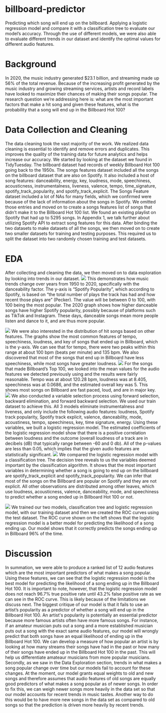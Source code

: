 # billboard-predictor
Predicting which song will end up on the billboard. Applying a logistic regression model and compare it with a classification tree to evaluate our model’s accuracy. Through the use of different models, we were also able to evaluate different trends in our dataset and identify the optimal values for  different audio features.


# Background

In 2020, the music industry generated $23.1 billion, and streaming made up 56% of the total revenue. Because of the increasing profit generated by the music industry and growing streaming services, artists and record labels have looked to maximize their chances of making their songs popular. The research question we’re addressing here is: what are the most important factors that make a hit song and given these features, what is the probability that a song will end up in the Billboard Hot 100?

# Data Collection and Cleaning
The data cleaning took the vast majority of the work. We realized data cleaning is essential to identify and remove errors and duplicates. This improves the quality of the training data for future analytics and helps increase our accuracy. We started by looking at the dataset we found in TidyTuesday. The billboard dataset had records of weekly Billboard Hot 100 going back to the 1950s. The songs features dataset included all the songs on the billboard dataset that are also on Spotify. It also included a host of song features: danceability, energy, key, loudness, mode, speechiness, acousticness, instrumentalness, liveness, valence, tempo, time_signature, spotify_track_popularity, and spotify_track_explicit. The Songs Feature dataset included a lot of NAs for many fields, which we confirmed were because of the lack of information about the songs in Spotify. We omitted those entries and moved on to create a songs features list of songs that didn’t make it to the Billboard Hot 100 list. We found an existing playlist on Spotify that had up to 5295 songs. In Appendix 1, we talk further about utilizing Spotify API to extract song features for this data. After binding the two datasets to make datasets of all the songs, we then moved on to create two smaller datasets for training and testing purposes. This required us to split the dataset into two randomly chosen training and test datasets.

# EDA
After collecting and cleaning the data, we then moved on to data exploration by looking into trends in our dataset.
![](https://i.imgur.com/5cUVzee.png)
This demonstrates how music trends change over years from 1950 to 2020, specifically with the danceability factor. The y-axis is “Spotify Popularity”, which according to Spotify, is based on “the total number of plays the track has had and how recent those plays are” (Pecker). The value will be between 0 to 100, with 100 being the most popular. The 2020 graph shows how higher danceable songs have higher Spotify popularity, possibly because of platforms such as TikTok and Instagram. These days, danceable songs mean more people listen and dance to it, and are thus more popular.

![](https://i.imgur.com/GLDRK5U.png)
We were also interested in the distribution of hit songs based on other features. The graphs show the most common features of tempo, speechiness, loudness, and key of songs that ended up in Billboard, which is the y-axis. We can see that for tempo, there were two peaks within this range at about 100 bpm (beats per minute) and 135 bpm. We also discovered that most of the songs that end up in Billboard have less speechiness, while most songs have greater loudness.
![](https://i.imgur.com/i9TygV6.png)
For the songs that made Billboard’s Top 100, we looked into the mean values for the audio features we detected previously using and the results were fairly reasonable. Tempo was at about 120.28 bpm, loudness was at 8.405, speechiness was at 0.0686, and the estimated overall key was 5. This shows most songs on Billboard are fast paced, loud, and are in major key.
![](https://i.imgur.com/BbduTc2.png)
We also conducted a variable selection process using forward selection, backward elimination, and forward backward selection. We used our train dataset to achieve this. All 3 models eliminate instrumentalness and liveness, and only include the following audio features: loudness, Spotify track popularity, Spotify track explicit, valence, danceability, mode, acoustiness, tempo, speechiness, key, time signature, energy. Using these variables, we built a logistic regression model. The estimated coefficients of the logistic regression model show that there is a positive correlation between loudness and the outcome (overall loudness of a track are in decibels (dB) that typically range between -60 and 0
db). All of the p-values are less than 0.05, which implies that the given audio features are statistically significant.
![](https://i.imgur.com/5qS7Sz9.png)
We compared the logistic regression model with a classification tree. The decision tree reveals to us the variables deemed important by the classification algorithm. It shows that the most important variables in determining whether a song is going to end up on the billboard are spotify_track_explicit and spotify_track_popularity. We can infer that most of the songs on the Billboard are popular on Spotify and they are not explicit. All other observations are distributed among other leaves, which use loudness, acousticness, valence, danceability, mode, and speechiness to predict whether a song ended up in Billboard Hot 100 or not.

![](https://i.imgur.com/cSAQjjw.png)
We trained our two models, classification tree and logistic regression model, with our training dataset and then we created the ROC curves using the test dataset. The ROC curve shown on the left shows that the logistic regression model is a better model for predicting the likelihood of a song ending up. Our model shows that it correctly predicts the songs ending up in Billboard 96% of the time.

# Discussion
In summation, we were able to produce a ranked list of 12 audio features which are the most important predictors of what makes a song popular. Using these features, we can see that the logistic regression model is the best model for predicting the likelihood of a song ending up in the Billboard Hot 100. It is important to note, however, that the logistic regression model does not reach 96.7% true positive rate until 43.2% false positive rate as we can see in the ROC curve. This is likely because of the limitations we discuss next. 
The biggest critique of our model is that it fails to use an artist’s popularity as a predictor of whether a song will end up in the Billboard Hot 100. An artist's popularity is potentially an essential predictor because more famous artists often have more famous songs. For instance, if an amateur musician puts out a song and a more established musician puts out a song with the exact same audio features, our model will wrongly predict that both songs have an equal likelihood of ending up in the Billboard Hot 100. We can develop a measure of how popular an artist is by looking at how many streams their songs have had in the past or how many of their songs have ended up in the Billboard Hot 100 in the past. This will help us differentiate amateaur musicians from more popular musicians. Secondly, as we saw in the Data Exploration section, trends in what makes a song popular change over time but our models fail to account for these changes. At the moment, our model grants equal weights to old and new songs and therefore assumes that audio features of old songs are equally good predictors of what makes a song popular as of newer songs. In order to fix this, we can weigh newer songs more heavily in the data set so that our model accounts for recent trends in music tastes. Another way to do this would be to have more new songs in the data set as compared to old songs so that the prediction is driven more heavily by recent trends.
